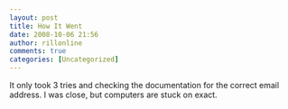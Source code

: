 ```yaml
---
layout: post
title: How It Went
date: 2008-10-06 21:56
author: rillonline
comments: true
categories: [Uncategorized]
---
```

It only took 3 tries and checking the documentation for the correct email address. I was close, but computers are stuck on exact.
